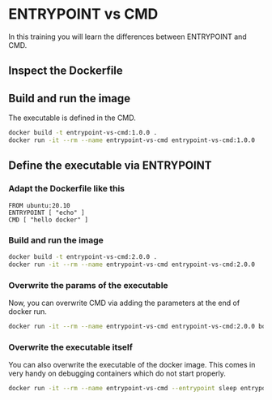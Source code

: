 # ENTRYPOINT vs CMD

In this training you will learn the differences between ENTRYPOINT and CMD.

## Inspect the Dockerfile

## Build and run the image

The executable is defined in the CMD.

```bash
docker build -t entrypoint-vs-cmd:1.0.0 .
docker run -it --rm --name entrypoint-vs-cmd entrypoint-vs-cmd:1.0.0
```

## Define the executable via ENTRYPOINT

### Adapt the Dockerfile like this

```docker
FROM ubuntu:20.10
ENTRYPOINT [ "echo" ]
CMD [ "hello docker" ]
```

### Build and run the image

```bash
docker build -t entrypoint-vs-cmd:2.0.0 .
docker run -it --rm --name entrypoint-vs-cmd entrypoint-vs-cmd:2.0.0
```

### Overwrite the params of the executable

Now, you can overwrite CMD via adding the parameters at the end of docker run.

```bash
docker run -it --rm --name entrypoint-vs-cmd entrypoint-vs-cmd:2.0.0 bonjour docker
```

### Overwrite the executable itself

You can also overwrite the executable of the docker image. This comes in very handy on debugging containers which do not start properly.

```bash
docker run -it --rm --name entrypoint-vs-cmd --entrypoint sleep entrypoint-vs-cmd:2.0.0 5
```

